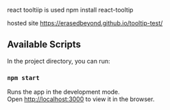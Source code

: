 
react tooltiip is used
npm install react-tooltip

hosted site
https://erasedbeyond.github.io/tooltip-test/

## Available Scripts

In the project directory, you can run:

### `npm start`

Runs the app in the development mode.<br />
Open [http://localhost:3000](http://localhost:3000) to view it in the browser.

